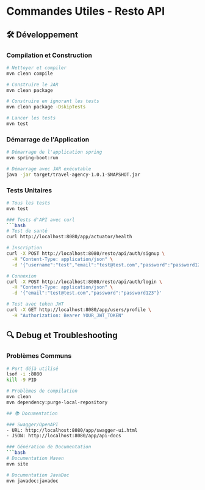 # Commandes Utiles - Resto API

## 🛠️ Développement

### Compilation et Construction
```bash
# Nettoyer et compiler
mvn clean compile

# Construire le JAR
mvn clean package

# Construire en ignorant les tests
mvn clean package -DskipTests

# Lancer les tests
mvn test
```

### Démarrage de l'Application
```bash
# Démarrage de l'application spring
mvn spring-boot:run 

# Démarrage avec JAR exécutable
java -jar target/travel-agency-1.0.1-SNAPSHOT.jar
```

### Tests Unitaires
```bash
# Tous les tests
mvn test

### Tests d'API avec curl
```bash
# Test de santé
curl http://localhost:8080/app/actuator/health

# Inscription
curl -X POST http://localhost:8080/resto/api/auth/signup \
  -H "Content-Type: application/json" \
  -d '{"username":"test","email":"test@test.com","password":"password123"}'

# Connexion
curl -X POST http://localhost:8080/resto/api/auth/login \
  -H "Content-Type: application/json" \
  -d '{"email":"test@test.com","password":"password123"}'

# Test avec token JWT
curl -X GET http://localhost:8080/app/users/profile \
  -H "Authorization: Bearer YOUR_JWT_TOKEN"
```

## 🔍 Debug et Troubleshooting

### Problèmes Communs
```bash
# Port déjà utilisé
lsof -i :8080
kill -9 PID

# Problèmes de compilation
mvn clean
mvn dependency:purge-local-repository

## 📚 Documentation

### Swagger/OpenAPI
- URL: http://localhost:8080/app/swagger-ui.html
- JSON: http://localhost:8080/app/api-docs

### Génération de Documentation
```bash
# Documentation Maven
mvn site

# Documentation JavaDoc
mvn javadoc:javadoc
```